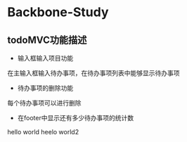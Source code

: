 # Backbone-Study

## todoMVC功能描述

- 输入框输入项目功能

在主输入框输入待办事项，在待办事项列表中能够显示待办事项

- 待办事项的删除功能

每个待办事项可以进行删除

- 在footer中显示还有多少待办事项的统计数

hello world
heelo world2
